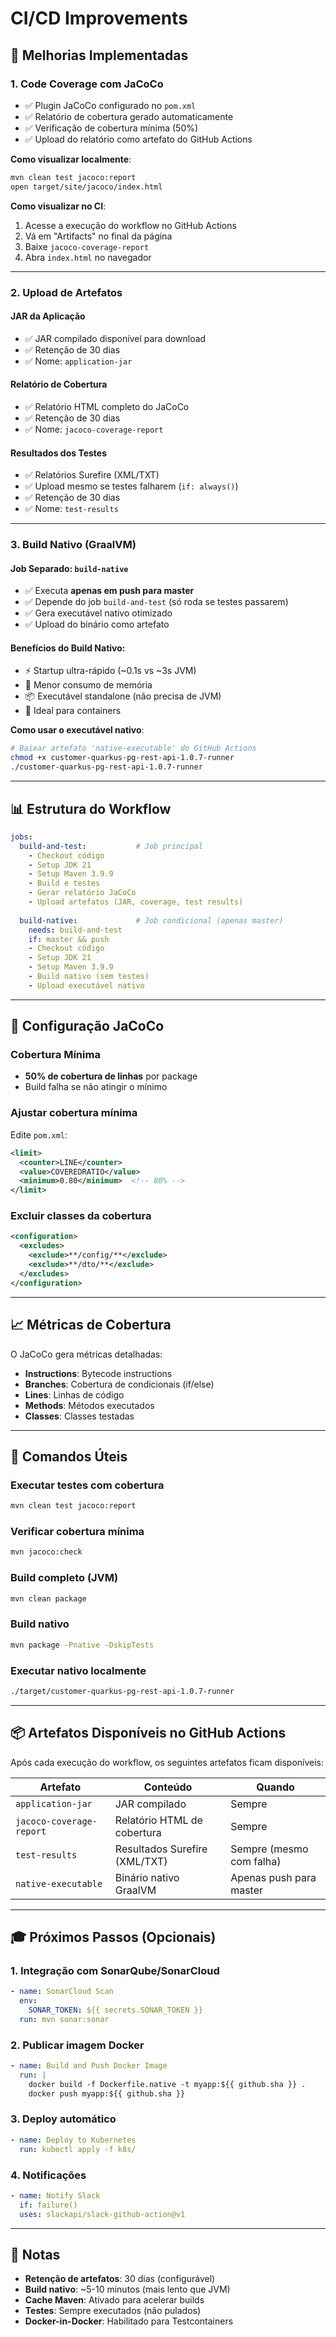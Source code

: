 # CI/CD Improvements

## 🚀 Melhorias Implementadas

### 1. **Code Coverage com JaCoCo**
- ✅ Plugin JaCoCo configurado no `pom.xml`
- ✅ Relatório de cobertura gerado automaticamente
- ✅ Verificação de cobertura mínima (50%)
- ✅ Upload do relatório como artefato do GitHub Actions

**Como visualizar localmente**:
```bash
mvn clean test jacoco:report
open target/site/jacoco/index.html
```

**Como visualizar no CI**:
1. Acesse a execução do workflow no GitHub Actions
2. Vá em "Artifacts" no final da página
3. Baixe `jacoco-coverage-report`
4. Abra `index.html` no navegador

---

### 2. **Upload de Artefatos**

#### **JAR da Aplicação**
- ✅ JAR compilado disponível para download
- ✅ Retenção de 30 dias
- ✅ Nome: `application-jar`

#### **Relatório de Cobertura**
- ✅ Relatório HTML completo do JaCoCo
- ✅ Retenção de 30 dias
- ✅ Nome: `jacoco-coverage-report`

#### **Resultados dos Testes**
- ✅ Relatórios Surefire (XML/TXT)
- ✅ Upload mesmo se testes falharem (`if: always()`)
- ✅ Retenção de 30 dias
- ✅ Nome: `test-results`

---

### 3. **Build Nativo (GraalVM)**

#### **Job Separado**: `build-native`
- ✅ Executa **apenas em push para master**
- ✅ Depende do job `build-and-test` (só roda se testes passarem)
- ✅ Gera executável nativo otimizado
- ✅ Upload do binário como artefato

#### **Benefícios do Build Nativo**:
- ⚡ Startup ultra-rápido (~0.1s vs ~3s JVM)
- 💾 Menor consumo de memória
- 📦 Executável standalone (não precisa de JVM)
- 🐳 Ideal para containers

**Como usar o executável nativo**:
```bash
# Baixar artefato 'native-executable' do GitHub Actions
chmod +x customer-quarkus-pg-rest-api-1.0.7-runner
./customer-quarkus-pg-rest-api-1.0.7-runner
```

---

## 📊 Estrutura do Workflow

```yaml
jobs:
  build-and-test:           # Job principal
    - Checkout código
    - Setup JDK 21
    - Setup Maven 3.9.9
    - Build e testes
    - Gerar relatório JaCoCo
    - Upload artefatos (JAR, coverage, test results)
  
  build-native:             # Job condicional (apenas master)
    needs: build-and-test
    if: master && push
    - Checkout código
    - Setup JDK 21
    - Setup Maven 3.9.9
    - Build nativo (sem testes)
    - Upload executável nativo
```

---

## 🎯 Configuração JaCoCo

### **Cobertura Mínima**
- **50% de cobertura de linhas** por package
- Build falha se não atingir o mínimo

### **Ajustar cobertura mínima**
Edite `pom.xml`:
```xml
<limit>
  <counter>LINE</counter>
  <value>COVEREDRATIO</value>
  <minimum>0.80</minimum>  <!-- 80% -->
</limit>
```

### **Excluir classes da cobertura**
```xml
<configuration>
  <excludes>
    <exclude>**/config/**</exclude>
    <exclude>**/dto/**</exclude>
  </excludes>
</configuration>
```

---

## 📈 Métricas de Cobertura

O JaCoCo gera métricas detalhadas:

- **Instructions**: Bytecode instructions
- **Branches**: Cobertura de condicionais (if/else)
- **Lines**: Linhas de código
- **Methods**: Métodos executados
- **Classes**: Classes testadas

---

## 🔧 Comandos Úteis

### **Executar testes com cobertura**
```bash
mvn clean test jacoco:report
```

### **Verificar cobertura mínima**
```bash
mvn jacoco:check
```

### **Build completo (JVM)**
```bash
mvn clean package
```

### **Build nativo**
```bash
mvn package -Pnative -DskipTests
```

### **Executar nativo localmente**
```bash
./target/customer-quarkus-pg-rest-api-1.0.7-runner
```

---

## 📦 Artefatos Disponíveis no GitHub Actions

Após cada execução do workflow, os seguintes artefatos ficam disponíveis:

| Artefato | Conteúdo | Quando |
|----------|----------|--------|
| `application-jar` | JAR compilado | Sempre |
| `jacoco-coverage-report` | Relatório HTML de cobertura | Sempre |
| `test-results` | Resultados Surefire (XML/TXT) | Sempre (mesmo com falha) |
| `native-executable` | Binário nativo GraalVM | Apenas push para master |

---

## 🎓 Próximos Passos (Opcionais)

### **1. Integração com SonarQube/SonarCloud**
```yaml
- name: SonarCloud Scan
  env:
    SONAR_TOKEN: ${{ secrets.SONAR_TOKEN }}
  run: mvn sonar:sonar
```

### **2. Publicar imagem Docker**
```yaml
- name: Build and Push Docker Image
  run: |
    docker build -f Dockerfile.native -t myapp:${{ github.sha }} .
    docker push myapp:${{ github.sha }}
```

### **3. Deploy automático**
```yaml
- name: Deploy to Kubernetes
  run: kubectl apply -f k8s/
```

### **4. Notificações**
```yaml
- name: Notify Slack
  if: failure()
  uses: slackapi/slack-github-action@v1
```

---

## 📝 Notas

- **Retenção de artefatos**: 30 dias (configurável)
- **Build nativo**: ~5-10 minutos (mais lento que JVM)
- **Cache Maven**: Ativado para acelerar builds
- **Testes**: Sempre executados (não pulados)
- **Docker-in-Docker**: Habilitado para Testcontainers
